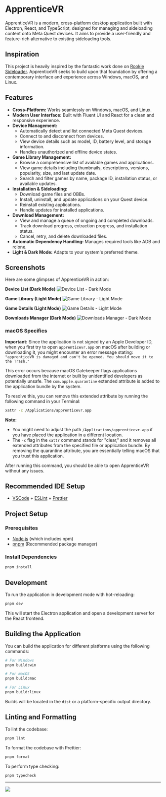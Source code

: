 # ApprenticeVR

ApprenticeVR is a modern, cross-platform desktop application built with Electron, React, and TypeScript, designed for managing and sideloading content onto Meta Quest devices. It aims to provide a user-friendly and feature-rich alternative to existing sideloading tools.

## Inspiration

This project is heavily inspired by the fantastic work done on [Rookie Sideloader](https://github.com/VRPirates/rookie). ApprenticeVR seeks to build upon that foundation by offering a contemporary interface and experience across Windows, macOS, and Linux.

## Features

*   **Cross-Platform:** Works seamlessly on Windows, macOS, and Linux.
*   **Modern User Interface:** Built with Fluent UI and React for a clean and responsive experience.
*   **Device Management:**
    *   Automatically detect and list connected Meta Quest devices.
    *   Connect to and disconnect from devices.
    *   View device details such as model, ID, battery level, and storage information.
    *   Handles unauthorized and offline device states.
*   **Game Library Management:**
    *   Browse a comprehensive list of available games and applications.
    *   View game details including thumbnails, descriptions, versions, popularity, size, and last update date.
    *   Search and filter games by name, package ID, installation status, or available updates.
*   **Installation & Sideloading:**
    *   Download game files and OBBs.
    *   Install, uninstall, and update applications on your Quest device.
    *   Reinstall existing applications.
    *   Handle updates for installed applications.
*   **Download Management:**
    *   View and manage a queue of ongoing and completed downloads.
    *   Track download progress, extraction progress, and installation status.
    *   Cancel, retry, and delete downloaded files.
*   **Automatic Dependency Handling:** Manages required tools like ADB and rclone.
*   **Light & Dark Mode:** Adapts to your system's preferred theme.

## Screenshots

Here are some glimpses of ApprenticeVR in action:

**Device List (Dark Mode)**
![Device List - Dark Mode](screenshots/01_devices_dark.png)

**Game Library (Light Mode)**
![Game Library - Light Mode](screenshots/02_library_light.png)

**Game Details (Light Mode)**
![Game Details - Light Mode](screenshots/03_detail_light.png)

**Downloads Manager (Dark Mode)**
![Downloads Manager - Dark Mode](screenshots/04_download_dark.png)

### macOS Specifics

**Important:** Since the application is not signed by an Apple Developer ID, when you first try to open `apprenticevr.app` on macOS after building or downloading it, you might encounter an error message stating: `"apprenticeVR is damaged and can't be opened. You should move it to the Trash."`

This error occurs because macOS Gatekeeper flags applications downloaded from the internet or built by unidentified developers as potentially unsafe. The `com.apple.quarantine` extended attribute is added to the application bundle by the system.

To resolve this, you can remove this extended attribute by running the following command in your Terminal:

```bash
xattr -c /Applications/apprenticevr.app
```

**Note:**
*   You might need to adjust the path `/Applications/apprenticevr.app` if you have placed the application in a different location.
*   The `-c` flag in the `xattr` command stands for "clear," and it removes all extended attributes from the specified file or application bundle. By removing the quarantine attribute, you are essentially telling macOS that you trust this application.

After running this command, you should be able to open ApprenticeVR without any issues.


## Recommended IDE Setup

- [VSCode](https://code.visualstudio.com/) + [ESLint](https://marketplace.visualstudio.com/items?itemName=dbaeumer.vscode-eslint) + [Prettier](https://marketplace.visualstudio.com/items?itemName=esbenp.prettier-vscode)

## Project Setup

### Prerequisites

*   [Node.js](https://nodejs.org/) (which includes npm)
*   [pnpm](https://pnpm.io/installation) (Recommended package manager)

### Install Dependencies

```bash
pnpm install
```

## Development

To run the application in development mode with hot-reloading:

```bash
pnpm dev
```

This will start the Electron application and open a development server for the React frontend.

## Building the Application

You can build the application for different platforms using the following commands:

```bash
# For Windows
pnpm build:win

# For macOS
pnpm build:mac

# For Linux
pnpm build:linux
```

Builds will be located in the `dist` or a platform-specific output directory.

## Linting and Formatting

To lint the codebase:
```bash
pnpm lint
```

To format the codebase with Prettier:
```bash
pnpm format
```

To perform type checking:
```bash
pnpm typecheck
```


---
![](https://badges.pufler.dev/visits/jimzrt/apprenticeVr)
